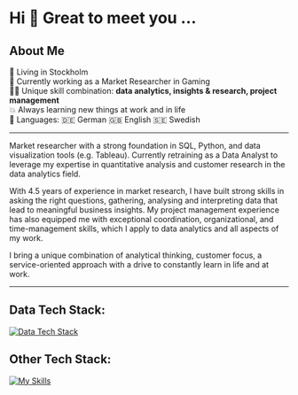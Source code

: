 # Hi 👋 Great to meet you …

## About Me

📍 Living in Stockholm <br/>
💼 Currently working as a Market Researcher in Gaming<br/>
💪🏼 Unique skill combination: **data analytics, insights & research, project management**<br/>
💥 Always learning new things at work and in life<br/>
💬 Languages: 🇩🇪 German 🇬🇧 English 🇸🇪 Swedish

--------------------------------------------

Market researcher with a strong foundation in SQL, Python, and data visualization tools (e.g. Tableau). Currently retraining as a Data Analyst to leverage my expertise in quantitative analysis and customer research in the data analytics field.

With 4.5 years of experience in market research, I have built strong skills in asking the right questions, gathering, analysing and interpreting data that lead to meaningful business insights. My project management experience has also equipped me with exceptional coordination, organizational, and time-management skills, which I apply to data analytics and all aspects of my work.

I bring a unique combination of analytical thinking, customer focus, a service-oriented approach with a drive to constantly learn in life and at work.

--------------------------------------------

## Data Tech Stack:

[![Data Tech Stack](https://skillicons.dev/icons?i=anaconda,git,github,mysql,postgres,py,sublime,vscode&theme=light)](https://skillicons.dev)


## Other Tech Stack:

[![My Skills](https://skillicons.dev/icons?i=apple,discord,gmail,notion,windows&theme=light)](https://skillicons.dev)
